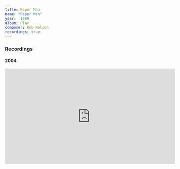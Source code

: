 ```yaml
---
title: Paper Man
name: "Paper Man"
year:  1989
album: Play
composer: Rob Nelson
recordings: true
---
```


<h3>Recordings</h3>

<h4>2004</h4>
<iframe width="560" height="315" src="https://www.youtube.com/embed/RQoeJEs3aAI" frameborder="0" allow="accelerometer; autoplay; encrypted-media; gyroscope; picture-in-picture" allowfullscreen></iframe>
